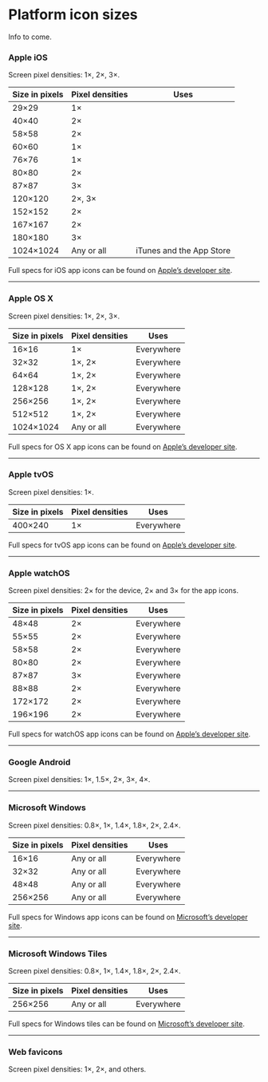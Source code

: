 # Platform icon sizes

Info to come.

### Apple iOSScreen pixel densities: 1×, 2×, 3×.

| Size in pixels | Pixel densities | Uses |
|----------------|-----------------|------|
| 29×29 | 1× |   || 40×40 | 2× |   || 58×58 | 2× |   || 60×60 | 1× |   || 76×76 | 1× |   || 80×80 | 2× |   || 87×87 | 3× |   || 120×120 | 2×, 3× |   || 152×152 | 2× |   || 167×167 | 2× |   || 180×180 | 3× |   || 1024×1024 | Any or all | iTunes and the App Store |

Full specs for iOS app icons can be found on [Apple’s developer site](https://developer.apple.com/library/ios/documentation/UserExperience/Conceptual/MobileHIG/AppIcons.html).
-----
### Apple OS XScreen pixel densities: 1×, 2×, 3×.
| Size in pixels | Pixel densities | Uses |
|----------------|-----------------|------|
| 16×16 | 1× | Everywhere |
| 32×32 | 1×, 2× | Everywhere |
| 64×64 | 1×, 2× | Everywhere |
| 128×128 | 1×, 2× | Everywhere |
| 256×256 | 1×, 2× | Everywhere |
| 512×512 | 1×, 2× | Everywhere |
| 1024×1024 | Any or all | Everywhere |

Full specs for OS X app icons can be found on [Apple’s developer site](https://developer.apple.com/library/mac/documentation/UserExperience/Conceptual/OSXHIGuidelines/Designing.html).
-----
### Apple tvOSScreen pixel densities: 1×.
| Size in pixels | Pixel densities | Uses |
|----------------|-----------------|------|
| 400×240 | 1× | Everywhere |

Full specs for tvOS app icons can be found on [Apple’s developer site](https://developer.apple.com/tvos/human-interface-guidelines/icons-and-images/).-----
### Apple watchOSScreen pixel densities: 2× for the device, 2× and 3× for the app icons.

| Size in pixels | Pixel densities | Uses |
|----------------|-----------------|------|
| 48×48 | 2× | Everywhere |
| 55×55 | 2× | Everywhere |
| 58×58 | 2× | Everywhere |
| 80×80 | 2× | Everywhere |
| 87×87 | 3× | Everywhere |
| 88×88 | 2× | Everywhere |
| 172×172 | 2× | Everywhere |
| 196×196 | 2× | Everywhere |

Full specs for watchOS app icons can be found on [Apple’s developer site](https://developer.apple.com/watch/human-interface-guidelines/icons-and-images/).
-----
### Google AndroidScreen pixel densities: 1×, 1.5×, 2×, 3×, 4×.

-----
### Microsoft WindowsScreen pixel densities: 0.8×, 1×, 1.4×, 1.8×, 2×, 2.4×. 

| Size in pixels | Pixel densities | Uses |
|----------------|-----------------|------|
| 16×16 | Any or all | Everywhere |
| 32×32 | Any or all | Everywhere |
| 48×48 | Any or all | Everywhere |
| 256×256 | Any or all | Everywhere |

Full specs for Windows app icons can be found on [Microsoft’s developer site](https://msdn.microsoft.com/en-us/library/windows/desktop/dn742485(v=vs.85).aspx).

-----
### Microsoft Windows Tiles

Screen pixel densities: 0.8×, 1×, 1.4×, 1.8×, 2×, 2.4×. 

| Size in pixels | Pixel densities | Uses |
|----------------|-----------------|------|
| 256×256 | Any or all | Everywhere |

Full specs for Windows tiles can be found on [Microsoft’s developer site](https://msdn.microsoft.com/en-us/library/windows/apps/mt412102.aspx).
-----
### Web favicons

Screen pixel densities: 1×, 2×, and others.